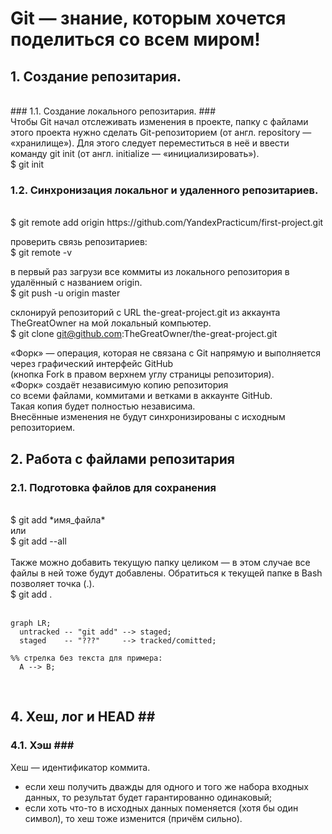 # Git — знание, которым хочется поделиться со всем миром! #

## 1. Создание репозитария. ## 
<br>
### 1.1. Создание локального репозитария. ### 
<br>
Чтобы Git начал отслеживать изменения в проекте, папку с файлами этого проекта 
нужно сделать Git-репозиторием (от англ. repository — «хранилище»). 
Для этого следует переместиться в неё и ввести команду git init (от англ. initialize — «инициализировать»). <br>
$ git init

### 1.2. Синхронизация локальног и удаленного репозитариев. ###
<br>
$ git remote add origin https://github.com/YandexPracticum/first-project.git<br>

проверить связь репозитариев: <br>
$ git remote -v

в первый раз загрузи все коммиты из локального репозитория в удалённый с названием origin.<br>
$ git push -u origin master

склонируй репозиторий с URL the-great-project.git из аккаунта TheGreatOwner на мой локальный компьютер.<br>
$ git clone git@github.com:TheGreatOwner/the-great-project.git

«Форк» — операция, которая не связана с Git напрямую и выполняется через графический интерфейс GitHub <br>
(кнопка Fork в правом верхнем углу страницы репозитория). <br>
«Форк» создаёт независимую копию репозитория <br>
со всеми файлами, коммитами и ветками в аккаунте GitHub. <br>
Такая копия будет полностью независима. <br>
Внесённые изменения не будут синхронизированы с исходным репозиторием.<br>


## 2. Работа с файлами репозитария ##

### 2.1. Подготовка файлов для сохранения ###
<br>
$ git add *имя_файла* <br>
или <br>
$ git add --all <br><br>
Также можно добавить текущую папку целиком — в этом случае все файлы в ней 
тоже будут добавлены. Обратиться к текущей папке в Bash позволяет точка (.).<br>
$ git add . <br>
<br>

```mermaid
graph LR;
  untracked -- "git add" --> staged;
  staged    -- "???"     --> tracked/comitted;

%% стрелка без текста для примера: 
  A --> B;
``` 

<br>

## 4. Хеш, лог и HEAD ## <br>
### 4.1. Хэш ### <br>
Хеш — идентификатор коммита. <br>
- если хеш получить дважды для одного и того же набора входных данных, то результат будет гарантированно одинаковый;
- если хоть что-то в исходных данных поменяется (хотя бы один символ), то хеш тоже изменится (причём сильно).